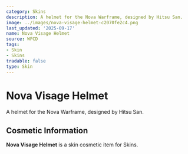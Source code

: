 ```yaml
---
category: Skins
description: A helmet for the Nova Warframe, designed by Hitsu San.
image: ../images/nova-visage-helmet-c2070fe2c4.png
last_updated: '2025-09-17'
name: Nova Visage Helmet
source: WFCD
tags:
- Skin
- Skins
tradable: false
type: Skin
---
```


# Nova Visage Helmet

A helmet for the Nova Warframe, designed by Hitsu San.

## Cosmetic Information

**Nova Visage Helmet** is a skin cosmetic item for Skins.

